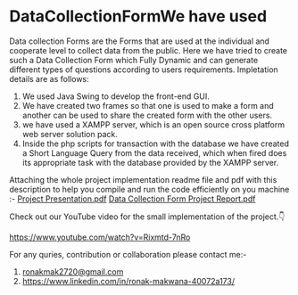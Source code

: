# DataCollectionFormWe have used 
Data collection Forms are the Forms that are used at the individual and cooperate level to collect data from the public. Here we have tried to create such a Data Collection Form which Fully Dynamic and can generate different types of questions according to users requirements. Impletation details are as follows:

1. We used Java Swing to develop the front-end GUI. 
2. We have created two frames so that one is used to make a form and another can be used to share the created form with the other users. 
3. we have used a XAMPP server, which is an open source cross platform web server solution pack.
4. Inside the php scripts for transaction with the database we have created a Short Language Query from the data received, which when fired does its appropriate task with the database provided by the XAMPP server.

Attaching the whole project implementation readme file and pdf with this description to help you compile and run the code efficiently on you machine :-
[Project Presentation.pdf](https://github.com/ronakmak2720/DataCollectionForm/blob/main/DCF_project_Presentation.pptx)
[Data Collection Form Project Report.pdf](https://github.com/ronakmak2720/DataCollectionForm/blob/main/DCF_Project_Report.docx)

Check out our YouTube video for the small implementation of the project.👇

https://www.youtube.com/watch?v=Rixmtd-7nRo

For any quries, contribution or collaboration please contact me:-
1. ronakmak2720@gmail.com
2. https://www.linkedin.com/in/ronak-makwana-40072a173/
